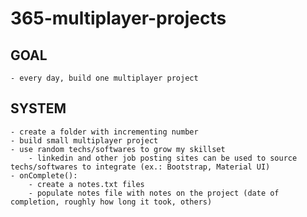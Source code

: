 # 365-multiplayer-projects
## GOAL
    - every day, build one multiplayer project

## SYSTEM
    - create a folder with incrementing number
    - build small multiplayer project
    - use random techs/softwares to grow my skillset
        - linkedin and other job posting sites can be used to source techs/softwares to integrate (ex.: Bootstrap, Material UI)
    - onComplete():
        - create a notes.txt files
        - populate notes file with notes on the project (date of completion, roughly how long it took, others)